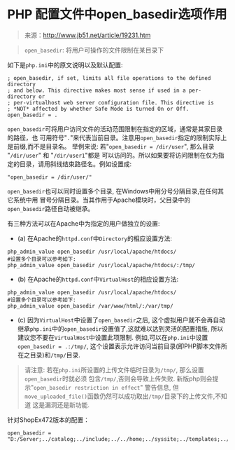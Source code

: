 # PHP 配置文件中open_basedir选项作用

> 来源：http://www.jb51.net/article/19231.htm

> `open_basedir`: 将用户可操作的文件限制在某目录下

如下是`php.ini`中的原文说明以及默认配置:

```shell
; open_basedir, if set, limits all file operations to the defined directory
; and below. This directive makes most sense if used in a per-directory or
; per-virtualhost web server configuration file. This directive is
; *NOT* affected by whether Safe Mode is turned On or Off.
open_basedir = .
```

`open_basedir`可将用户访问文件的活动范围限制在指定的区域，通常是其家目录的路径，也
可用符号"`.`"来代表当前目录。注意用`open_basedir`指定的限制实际上是前缀,而不是目录名。
举例来说: 若"`open_basedir = /dir/user`", 那么目录 "`/dir/user`" 和 "`/dir/user1`"都是
可以访问的。所以如果要将访问限制在仅为指定的目录，请用斜线结束路径名。例如设置成:

```shell
"open_basedir = /dir/user/"
```

`open_basedir`也可以同时设置多个目录, 在Windows中用分号分隔目录,在任何其它系统中用
冒号分隔目录。当其作用于Apache模块时，父目录中的`open_basedir`路径自动被继承。

有三种方法可以在Apache中为指定的用户做独立的设置:

* (a) 在Apache的`httpd.conf`中`Directory`的相应设置方法:

```shell
php_admin_value open_basedir /usr/local/apache/htdocs/
#设置多个目录可以参考如下:
php_admin_value open_basedir /usr/local/apache/htdocs/:/tmp/
```

* (b) 在Apache的`httpd.conf`中`VirtualHost`的相应设置方法:

```shell
php_admin_value open_basedir /usr/local/apache/htdocs/
#设置多个目录可以参考如下:
php_admin_value open_basedir /var/www/html/:/var/tmp/
```

* (c) 因为`VirtualHost`中设置了`open_basedir`之后, 这个虚拟用户就不会再自动继承`php.ini`中的`open_basedir`设置值了,这就难以达到灵活的配置措施, 所以建议您不要在`VirtualHost`中设置此项限制. 例如,可以在`php.ini`中设置`open_basedir = .:/tmp/`, 这个设置表示允许访问当前目录(即PHP脚本文件所在之目录)和`/tmp/`目录.

> 请注意: 若在`php.ini`所设置的上传文件临时目录为`/tmp/`, 那么设置`open_basedir`时就必须
包含`/tmp/`,否则会导致上传失败. 新版php则会提示"`open_basedir restriction in effect`"
警告信息, 但`move_uploaded_file()`函数仍然可以成功取出`/tmp/`目录下的上传文件,不知道
这是漏洞还是新功能.

针对ShopEx472版本的配置：

```shell
open_basedir = "D:/Server;../catalog;../include;../../home;../syssite;../templates;../language;../../language;../../../language;../../../../language"
```
